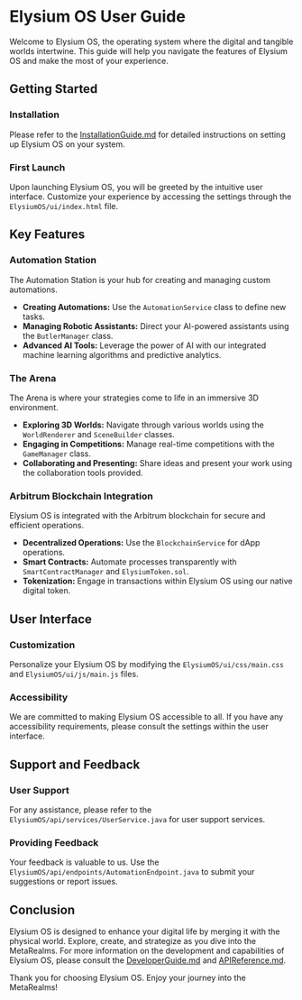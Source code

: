 # Elysium OS User Guide

Welcome to Elysium OS, the operating system where the digital and tangible worlds intertwine. This guide will help you navigate the features of Elysium OS and make the most of your experience.

## Getting Started

### Installation
Please refer to the [InstallationGuide.md](InstallationGuide.md) for detailed instructions on setting up Elysium OS on your system.

### First Launch
Upon launching Elysium OS, you will be greeted by the intuitive user interface. Customize your experience by accessing the settings through the `ElysiumOS/ui/index.html` file.

## Key Features

### Automation Station
The Automation Station is your hub for creating and managing custom automations.

- **Creating Automations:** Use the `AutomationService` class to define new tasks.
- **Managing Robotic Assistants:** Direct your AI-powered assistants using the `ButlerManager` class.
- **Advanced AI Tools:** Leverage the power of AI with our integrated machine learning algorithms and predictive analytics.

### The Arena
The Arena is where your strategies come to life in an immersive 3D environment.

- **Exploring 3D Worlds:** Navigate through various worlds using the `WorldRenderer` and `SceneBuilder` classes.
- **Engaging in Competitions:** Manage real-time competitions with the `GameManager` class.
- **Collaborating and Presenting:** Share ideas and present your work using the collaboration tools provided.

### Arbitrum Blockchain Integration
Elysium OS is integrated with the Arbitrum blockchain for secure and efficient operations.

- **Decentralized Operations:** Use the `BlockchainService` for dApp operations.
- **Smart Contracts:** Automate processes transparently with `SmartContractManager` and `ElysiumToken.sol`.
- **Tokenization:** Engage in transactions within Elysium OS using our native digital token.

## User Interface

### Customization
Personalize your Elysium OS by modifying the `ElysiumOS/ui/css/main.css` and `ElysiumOS/ui/js/main.js` files.

### Accessibility
We are committed to making Elysium OS accessible to all. If you have any accessibility requirements, please consult the settings within the user interface.

## Support and Feedback

### User Support
For any assistance, please refer to the `ElysiumOS/api/services/UserService.java` for user support services.

### Providing Feedback
Your feedback is valuable to us. Use the `ElysiumOS/api/endpoints/AutomationEndpoint.java` to submit your suggestions or report issues.

## Conclusion

Elysium OS is designed to enhance your digital life by merging it with the physical world. Explore, create, and strategize as you dive into the MetaRealms. For more information on the development and capabilities of Elysium OS, please consult the [DeveloperGuide.md](DeveloperGuide.md) and [APIReference.md](APIReference.md).

Thank you for choosing Elysium OS. Enjoy your journey into the MetaRealms!